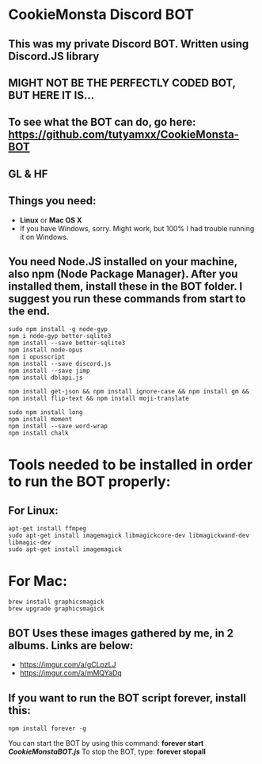 # CookieMonsta Discord BOT

## This was my private Discord BOT. Written using Discord.JS library
## MIGHT NOT BE THE PERFECTLY CODED BOT, BUT HERE IT IS...
## To see what the BOT can do, go here: https://github.com/tutyamxx/CookieMonsta-BOT
## GL & HF
## Things you need:

* **Linux** or **Mac OS X**
* If you have Windows, sorry. Might work, but 100% I had trouble running it on Windows.


## You need Node.JS installed on your machine, also npm (Node Package Manager). After you installed them, install these in the BOT folder. I suggest you run these commands from start to the end.

```
sudo npm install -g node-gyp
npm i node-gyp better-sqlite3
npm install --save better-sqlite3
npm install node-opus
npm i opusscript
npm install --save discord.js
npm install --save jimp
npm install dblapi.js

npm install get-json && npm install ignore-case && npm install gm && npm install flip-text && npm install moji-translate

sudo npm install long
npm install moment
npm install --save word-wrap
npm install chalk
```

# Tools needed to be installed in order to run the BOT properly:

## For Linux:

```
apt-get install ffmpeg
sudo apt-get install imagemagick libmagickcore-dev libmagickwand-dev libmagic-dev
sudo apt-get install imagemagick
```

# For Mac:
```
brew install graphicsmagick
brew upgrade graphicsmagick
```

## BOT Uses these images gathered by me, in 2 albums. Links are below:

* https://imgur.com/a/gCLpzLJ
* https://imgur.com/a/mMQYaDq 

## If you want to run the BOT script forever, install this:

```npm install forever -g```

You can start the BOT by using this command: **forever start** ***CookieMonstaBOT.js***
To stop the BOT, type: **forever stopall**
